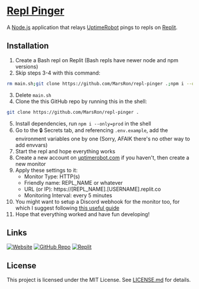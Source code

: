 # [Repl Pinger](https://github.com/MarsRon/repl-pinger)

A [Node.js](https://nodejs.org) application that relays [UptimeRobot](https://uptimerobot.com) pings to repls on [Replit](https://replit.com).

## Installation

1. Create a Bash repl on Replit (Bash repls have newer node and npm versions)
2. Skip steps 3-4 with this command:
```sh
rm main.sh;git clone https://github.com/MarsRon/repl-pinger .;npm i --only=prod
```
3. Delete `main.sh`
4. Clone the this GitHub repo by running this in the shell:
```sh
git clone https://github.com/MarsRon/repl-pinger .
```
5. Install dependencies, run `npm i --only=prod` in the shell
6. Go to the 🔒 Secrets tab, and referencing `.env.example`, add the environment variables one by one (Sorry, AFAIK there's no other way to add envvars)
7. Start the repl and hope everything works
8. Create a new account on [uptimerobot.com](https://uptimerobot.com/signUp?ref=website-header) if you haven't, then create a new monitor
9. Apply these settings to it:
   - Monitor Type: HTTP(s)
   - Friendly name: REPL_NAME or whatever
   - URL (or IP): https://[REPL_NAME].[USERNAME].replit.co
   - Monitoring Interval: every 5 minutes
10. You might want to setup a Discord webhook for the monitor too, for which I suggest following [this useful guide](https://gist.github.com/Log1x/af2c1a9613d155477295f20eece406a3)
11. Hope that everything worked and have fun developing! 
## Links

[![Website](https://img.shields.io/badge/website-%232356ff.svg?style=for-the-badge)](https://marsron.github.io/repl-pinger/)
[![GitHub Repo](https://img.shields.io/badge/github%20repo-%23181711.svg?logo=github&style=for-the-badge&logoColor=white)](https://github.com/MarsRon/repl-pinger#readme)
[![Replit](https://img.shields.io/badge/replit-%23667881.svg?&logo=repl.it&style=for-the-badge&logoColor=white)](https://replit.com/@MarsRon/repl-pinger)

## License

This project is licensed under the MIT License. See [LICENSE.md](https://github.com/MarsRon/repl-pinger/blob/master/LICENSE.md) for details.
